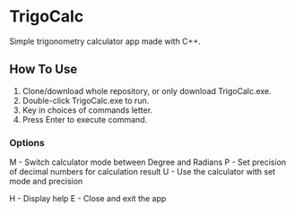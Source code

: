 # TrigoCalc

Simple trigonometry calculator app made with C++.

## How To Use

1. Clone/download whole repository, or only download TrigoCalc.exe.
2. Double-click TrigoCalc.exe to run.
3. Key in choices of commands letter.
4. Press Enter to execute command.

### Options

M - Switch calculator mode between Degree and Radians
P - Set precision of decimal numbers for calculation result
U - Use the calculator with set mode and precision

H - Display help
E - Close and exit the app
